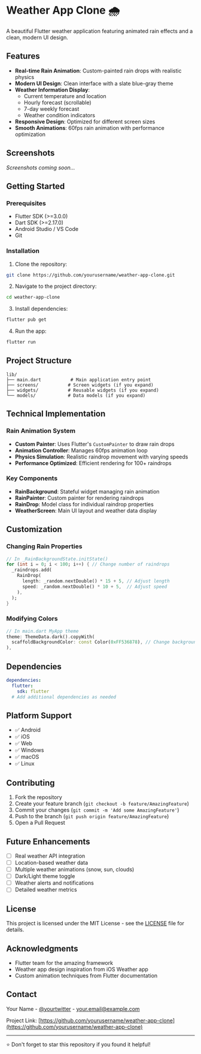 # Weather App Clone 🌧️

A beautiful Flutter weather application featuring animated rain effects and a clean, modern UI design.

## Features

- **Real-time Rain Animation**: Custom-painted rain drops with realistic physics
- **Modern UI Design**: Clean interface with a slate blue-gray theme
- **Weather Information Display**:
  - Current temperature and location
  - Hourly forecast (scrollable)
  - 7-day weekly forecast
  - Weather condition indicators
- **Responsive Design**: Optimized for different screen sizes
- **Smooth Animations**: 60fps rain animation with performance optimization

## Screenshots

<!-- Add your app screenshots here -->
*Screenshots coming soon...*

## Getting Started

### Prerequisites

- Flutter SDK (>=3.0.0)
- Dart SDK (>=2.17.0)
- Android Studio / VS Code
- Git

### Installation

1. Clone the repository:
```bash
git clone https://github.com/yourusername/weather-app-clone.git
```

2. Navigate to the project directory:
```bash
cd weather-app-clone
```

3. Install dependencies:
```bash
flutter pub get
```

4. Run the app:
```bash
flutter run
```

## Project Structure

```
lib/
├── main.dart           # Main application entry point
├── screens/           # Screen widgets (if you expand)
├── widgets/           # Reusable widgets (if you expand)
└── models/            # Data models (if you expand)
```

## Technical Implementation

### Rain Animation System
- **Custom Painter**: Uses Flutter's `CustomPainter` to draw rain drops
- **Animation Controller**: Manages 60fps animation loop
- **Physics Simulation**: Realistic raindrop movement with varying speeds
- **Performance Optimized**: Efficient rendering for 100+ raindrops

### Key Components

- **RainBackground**: Stateful widget managing rain animation
- **RainPainter**: Custom painter for rendering raindrops
- **RainDrop**: Model class for individual raindrop properties
- **WeatherScreen**: Main UI layout and weather data display

## Customization

### Changing Rain Properties
```dart
// In _RainBackgroundState.initState()
for (int i = 0; i < 100; i++) { // Change number of raindrops
  _raindrops.add(
    RainDrop(
      length: _random.nextDouble() * 15 + 5, // Adjust length
      speed: _random.nextDouble() * 10 + 5,  // Adjust speed
    ),
  );
}
```

### Modifying Colors
```dart
// In main.dart MyApp theme
theme: ThemeData.dark().copyWith(
  scaffoldBackgroundColor: const Color(0xFF536878), // Change background
),
```

## Dependencies

```yaml
dependencies:
  flutter:
    sdk: flutter
  # Add additional dependencies as needed
```

## Platform Support

- ✅ Android
- ✅ iOS
- ✅ Web
- ✅ Windows
- ✅ macOS
- ✅ Linux

## Contributing

1. Fork the repository
2. Create your feature branch (`git checkout -b feature/AmazingFeature`)
3. Commit your changes (`git commit -m 'Add some AmazingFeature'`)
4. Push to the branch (`git push origin feature/AmazingFeature`)
5. Open a Pull Request

## Future Enhancements

- [ ] Real weather API integration
- [ ] Location-based weather data
- [ ] Multiple weather animations (snow, sun, clouds)
- [ ] Dark/Light theme toggle
- [ ] Weather alerts and notifications
- [ ] Detailed weather metrics

## License

This project is licensed under the MIT License - see the [LICENSE](LICENSE) file for details.

## Acknowledgments

- Flutter team for the amazing framework
- Weather app design inspiration from iOS Weather app
- Custom animation techniques from Flutter documentation

## Contact

Your Name - [@yourtwitter](https://twitter.com/yourtwitter) - your.email@example.com

Project Link: [https://github.com/yourusername/weather-app-clone](https://github.com/yourusername/weather-app-clone)

---

⭐ Don't forget to star this repository if you found it helpful!